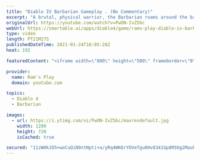 ```yaml
---
title: "Diablo IV Barbarian Gameplay . (No Commentary)"
excerpt: "A brutal, physical warrior, the Barbarian roams around the battlefield constantly, dishing heavy damage and wielding an array of powerful weapons with ease."
originalUrl: https://youtube.com/watch?v=PwON-IvZ5bc
webUrl: https://smartable.ai/apps/diablo4/game/rams-play-diablo-iv-barbarian-gameplay-no-commentary/
type: video
length: PT21M27S
publishedDateTime: 2021-01-24T16:05:28Z
heat: 192

featuredContent: "<iframe width=\"800\" height=\"500\" frameborder=\"0\" src=\"https://www.youtube.com/embed/PwON-IvZ5bc\" allow=\"accelerometer; autoplay; encrypted-media; gyroscope; picture-in-picture\" allowfullscreen></iframe>"

provider:
  name: Ram's Play
  domain: youtube.com

topics:
  - Diablo 4
  - Barbarian

images:
  - url: https://i.ytimg.com/vi/PwON-IvZ5bc/maxresdefault.jpg
    width: 1280
    height: 720
    isCached: true

secured: "11zWHkJO5+woCuQiN9ntNpti+a/yRq4WK6rYOVeTgu0Hv8341Gp8M3Og2MaukIY/96P2oZCuUqu7R8Y0QsZ+AbPnCkgzDh1+onosHMLMK2UOig989ADNMtVaSkS/bCNZcAtLiONuEzQjS7DAChIgsc3dhJ3bnimP4JrBBU2vYZgBQVzKUsnrf48qOVuuXb1U6DDLIeI1dGVee2tbbwEE+fXApc2Hdsb1GU9np7KBD7pPE7I/ARSRCj3x8QIglNiX7XfsKAnlPz5zbFVhUrmE4ULb4oh5L4J2scor1Nw5qZgj9dNmBfvbkPjEH7lF9ExWbGxoTTEZBk87ZGGSXEx4LzrTxvst0htmX5cTHfqx07sQbc2bzwwu4F452DXkXlQRwbkB2RTCHRgGEeuLOYX8y4uQb4uBz5N/9guyU9yYyos=;EtBBUvxtSV+jhD8rAIsc3w=="
---
```


